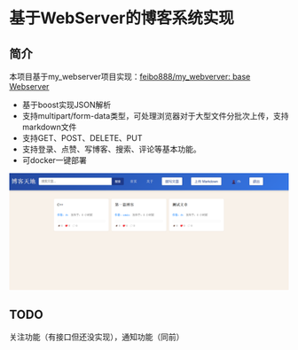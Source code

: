 # 基于WebServer的博客系统实现

## 简介

本项目基于my_webserver项目实现：[feibo888/my_webverver: base Webserver](https://github.com/feibo888/my_webverver)

- 基于boost实现JSON解析
- 支持multipart/form-data类型，可处理浏览器对于大型文件分批次上传，支持markdown文件
- 支持GET、POST、DELETE、PUT
- 支持登录、点赞、写博客、搜索、评论等基本功能。
- 可docker一键部署

![image-20250307191321295](./bin/resources/image-20250307191321295.png)

## TODO

关注功能（有接口但还没实现），通知功能（同前）